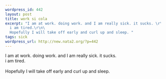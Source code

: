 ```yaml
--- 
wordpress_id: 442
layout: post
title: work si cola
excerpt: "I am at work. doing work. and I am really sick. it sucks. \r\n\
  i am tired.\r\n\
  Hopefully I will take off early and curl up and sleep. "
tags: sick
wordpress_url: http://new.nata2.org/?p=442
---
```

I am at work. doing work. and I am really sick. it sucks. <br/>
i am tired.<br/><br/>
Hopefully I will take off early and curl up and sleep. <br/>
